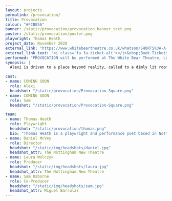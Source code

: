 ```yaml
---
layout: projects
permalink: /provocation/
title: Provocation
colour: "#FCB856"
banner: /static/provocation/provocation_banner_text.png
poster: /static/provocation/poster.png
playwright: Thomas Heath
project_date: November 2020
external_link: "https://www.whitebeartheatre.co.uk/whatson/SHORTS%3A-A-Festival-of-New-Writing"
external_link_text: "<i class='fa fa-ticket-alt'></i>&nbsp;Book Tickets"
performed: "PROVOCATION will be performed at The White Bear Theatre, London, on 5th November, as part of Make It Beautiful's SHORTS festival."
synopsis: |
  Alexi is driven to a place beyond reality, called to a dimly lit room overlooking the city by a force they don't understand. All they find is Sam, a person who seems to know everything about them and willing to serve their every need. It's only when Alexi reveals their deepest secrets, that they are faced with the terrifying nature of what they've found.

cast: 
- name: COMING SOON
  role: Alexi
  headshot: "/static/provocation/Provocation-Square.png"
- name: COMING SOON
  role: Sam
  headshot: "/static/provocation/Provocation-Square.png"

team:
- name: Thomas Heath
  role: Playwright
  headshot: "/static/provocation/thomas.png"
  bio: "Thomas Heath is a playwright and performance poet based in Nottingham, specialising in abstract and physical theatre. He has had work performed at The Old Red Lion Theatre, The Brighton New Venture Theatre, VAULT festival 2020 and has been published in the Fahmidan literary journal."
- name: Daniel McVey
  role: Director
  headshot: "/static/img/headshots/daniel.jpg"
  headshot_attr: The Nottingham New Theatre
- name: Laura Wolczyk
  role: Producer
  headshot: "/static/img/headshots/laura.jpg"
  headshot_attr: The Nottingham New Theatre
- name: Sam Osborne
  role: Co-Producer
  headshot: "/static/img/headshots/sam.jpg"
  headshot_attr: Miguel Barrulas
--- 
```


